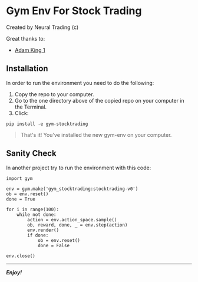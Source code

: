 # Gym Env For Stock Trading

Created by Neural Trading (c)

Great thanks to:
 - [Adam King 1](https://towardsdatascience.com/creating-a-custom-openai-gym-environment-for-stock-trading-be532be3910e)

## Installation 

In order to run the environment you need to do the following:

1. Copy the repo to your computer.</il>
2. Go to the one directory above of the copied repo on your computer in the Terminal.
3. Click:

`
pip install -e gym-stocktrading
`
> That's it! You've installed the new gym-env on your computer.

## Sanity Check

In another project try to run the environment with this code:

```
import gym

env = gym.make('gym_stocktrading:stocktrading-v0')
ob = env.reset()
done = True

for i in range(100):
    while not done:
        action = env.action_space.sample()
        ob, reward, done, _ = env.step(action)
        env.render()
        if done:
            ob = env.reset()
            done = False

env.close()
```

---

 ***Enjoy!***
